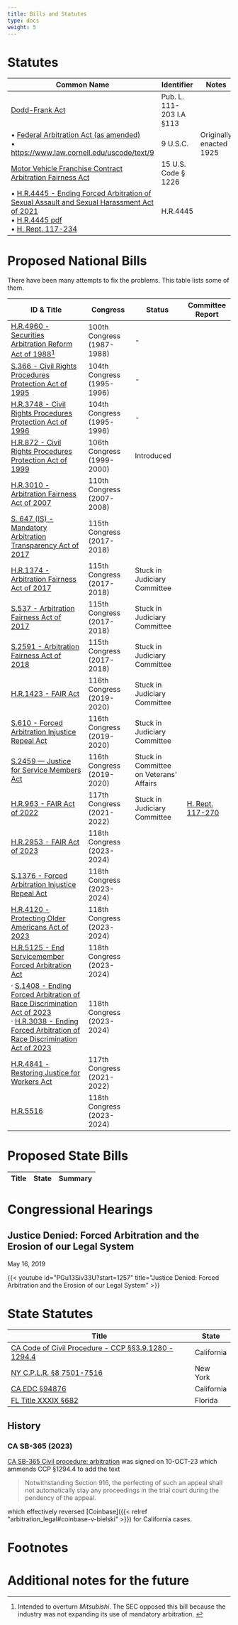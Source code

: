 ```yaml
---
title: Bills and Statutes
type: docs
weight: 5
---
```


# Statutes

| Common Name | Identifier | Notes |
| ----------- | ---------- | ----- |
| [Dodd-Frank Act](https://www.govinfo.gov/content/pkg/PLAW-111publ203/html/PLAW-111publ203.htm) | Pub. L. 111-203 I.A §113 |
| • [Federal Arbitration Act (as amended)](https://uscode.house.gov/view.xhtml?path=/prelim@title9&edition=prelim) <br> • https://www.law.cornell.edu/uscode/text/9 | 9 U.S.C. | Originally enacted 1925 |
| [Motor Vehicle Franchise Contract Arbitration Fairness Act](https://www.law.cornell.edu/uscode/text/15/1226) | 15 U.S. Code § 1226 |
| • [H.R.4445 - Ending Forced Arbitration of Sexual Assault and Sexual Harassment Act of 2021](https://www.congress.gov/bill/117th-congress/house-bill/4445) <br> • [H.R.4445 pdf](https://www.congress.gov/117/crpt/hrpt234/CRPT-117hrpt234.pdf) <br> • [H. Rept. 117-234](https://www.congress.gov/congressional-report/117th-congress/house-report/234/1)  | H.R.4445 |

# Proposed National Bills

There have been many attempts to fix the problems. This table lists some of them.

| ID & Title  | Congress | Status | Committee Report |
| ----------- | ---- | ------ | ------ |
| [H.R.4960 - Securities Arbitration Reform Act of 1988](https://www.congress.gov/bill/100th-congress/house-bill/4960)[^hr4960sec] | 100th Congress (1987-1988) | - | |
| [S.366 - Civil Rights Procedures Protection Act of 1995](https://www.congress.gov/bill/104th-congress/senate-bill/366) | 104th Congress (1995-1996) | - | |
| [H.R.3748 - Civil Rights Procedures Protection Act of 1996](https://www.congress.gov/bill/104th-congress/house-bill/3748) | 104th Congress (1995-1996) | - |
| [H.R.872 - Civil Rights Procedures Protection Act of 1999](https://www.congress.gov/bill/106th-congress/house-bill/872/text) | 106th Congress (1999-2000) | Introduced | |
| [H.R.3010 - Arbitration Fairness Act of 2007](https://www.congress.gov/bill/110th-congress/house-bill/3010) | 110th Congress (2007-2008) | |
| [S. 647 (IS) - Mandatory Arbitration Transparency Act of 2017](https://www.govinfo.gov/app/details/BILLS-115s647is) | 115th Congress (2017-2018) | |
| [H.R.1374 - Arbitration Fairness Act of 2017](https://www.congress.gov/bill/115th-congress/house-bill/1374) | 115th Congress (2017-2018) | Stuck in Judiciary Committee | |
| [S.537 - Arbitration Fairness Act of 2017](https://www.congress.gov/bill/115th-congress/senate-bill/537) | 115th Congress (2017-2018) | Stuck in Judiciary Committee | |
| [S.2591 - Arbitration Fairness Act of 2018](https://www.congress.gov/bill/115th-congress/senate-bill/2591) | 115th Congress (2017-2018) | Stuck in Judiciary Committee | |
| [H.R.1423 - FAIR Act](https://www.congress.gov/bill/116th-congress/house-bill/1423) | 116th Congress (2019-2020)| Stuck in Judiciary Committee | |
| [S.610 - Forced Arbitration Injustice Repeal Act](https://www.congress.gov/bill/116th-congress/senate-bill/610) | 116th Congress (2019-2020)| Stuck in Judiciary Committee | |
| [S.2459 — Justice for Service Members Act](https://www.congress.gov/bill/116th-congress/senate-bill/2459/text) | 116th Congress (2019-2020) | Stuck in Committee on Veterans' Affairs | |
| [H.R.963 - FAIR Act of 2022](https://www.congress.gov/bill/117th-congress/house-bill/963) | 117th Congress (2021-2022) | Stuck in Judiciary Committee | [H. Rept. 117-270](https://www.congress.gov/congressional-report/117th-congress/house-report/270/1) |
| [H.R.2953 - FAIR Act of 2023](https://www.congress.gov/bill/118th-congress/house-bill/2953) | 118th Congress (2023-2024) | | |
| [S.1376 - Forced Arbitration Injustice Repeal Act](https://www.congress.gov/bill/118th-congress/senate-bill/1376) | 118th Congress (2023-2024) | |
| [H.R.4120 - Protecting Older Americans Act of 2023](https://www.congress.gov/bill/118th-congress/house-bill/4120) | 118th Congress (2023-2024) | |
| [H.R.5125 - End Servicemember Forced Arbitration Act](https://www.congress.gov/bill/118th-congress/house-bill/5125) | 118th Congress (2023-2024) | |
| · [S.1408 - Ending Forced Arbitration of Race Discrimination Act of 2023](https://www.congress.gov/bill/118th-congress/senate-bill/1408) <br> · [H.R.3038 - Ending Forced Arbitration of Race Discrimination Act of 2023](https://www.congress.gov/bill/118th-congress/house-bill/3038) | 118th Congress (2023-2024) | |
| [H.R.4841 - Restoring Justice for Workers Act](https://www.congress.gov/bill/117th-congress/house-bill/4841) | 117th Congress (2021-2022) | |
| [H.R.5516](https://www.congress.gov/bill/118th-congress/house-bill/5516/text) | 118th Congress (2023-2024) | |

# Proposed State Bills

| Title | State | Summary |
| ----------- | ----------- | --- |

# Congressional Hearings

## Justice Denied: Forced Arbitration and the Erosion of our Legal System

May 16, 2019

{{< youtube id="PGu13Siv33U?start=1257" title="Justice Denied: Forced Arbitration and the Erosion of our Legal System" >}}

# State Statutes

| Title       | State |
| ----------- | ----------- |
| [CA Code of Civil Procedure - CCP §§3.9.1280 - 1294.4](https://leginfo.legislature.ca.gov/faces/codes_displayexpandedbranch.xhtml?tocCode=CCP&division=&title=9.&part=3.&chapter=&article=) | California |
| [NY C.P.L.R. §8 7501-7516](https://www.nysenate.gov/legislation/laws/CVP/A75) | New York |
| [CA EDC §94876](https://leginfo.legislature.ca.gov/faces/codes_displaySection.xhtml?lawCode=EDC&sectionNum=94907.&article=11) | California |
| [FL Title XXXIX §682](https://www.flsenate.gov/Laws/Statutes/2018/Chapter682/All) | Florida |


## History

### CA SB-365 (2023)
[CA SB-365 Civil procedure: arbitration](https://leginfo.legislature.ca.gov/faces/billNavClient.xhtml?bill_id=202320240SB365) was signed on 10-OCT-23 which ammends CCP §1294.4 to add the text

> Notwithstanding Section 916, the perfecting of such an appeal shall not automatically stay any proceedings in the trial court during the pendency of the appeal.

which effectively reversed [Coinbase]({{< relref "arbitration_legal#coinbase-v-bielski" >}}) for California cases.

# Footnotes
[^hr4960sec]: Intended to overturn _Mitsubishi_. The SEC opposed this bill because the industry was not expanding its use of mandatory arbitration. [^caincitenote]
[^caincitenote]: Cain, R. M. (1988). Commercial Disputes and Compulsory Arbitration. The Business Lawyer, footnote 163

# Additional notes for the future
